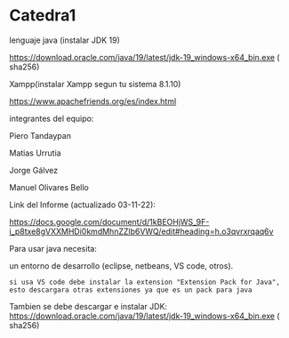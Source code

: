 # Catedra1
lenguaje java (instalar JDK 19)

https://download.oracle.com/java/19/latest/jdk-19_windows-x64_bin.exe ( sha256)

Xampp(instalar Xampp segun tu sistema 8.1.10)

https://www.apachefriends.org/es/index.html

integrantes del equipo:

Piero Tandaypan

Matias Urrutia 

Jorge Gálvez

Manuel Olivares Bello

Link del Informe (actualizado 03-11-22):

https://docs.google.com/document/d/1kBEOHjWS_9F-i_p8txe8gVXXMHDi0kmdMhnZZlb6VWQ/edit#heading=h.o3qvrxrqaq6v

Para usar java necesita:

un entorno de desarrollo (eclipse, netbeans, VS code, otros).

    si usa VS code debe instalar la extension "Extension Pack for Java", esto descargara otras extensiones ya que es un pack para java

Tambien se debe descargar e instalar JDK: https://download.oracle.com/java/19/latest/jdk-19_windows-x64_bin.exe ( sha256)

